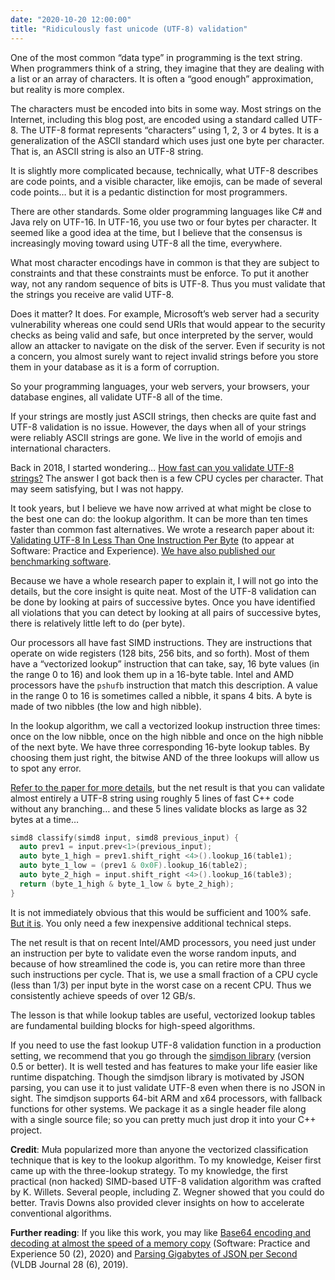 ```yaml
---
date: "2020-10-20 12:00:00"
title: "Ridiculously fast unicode (UTF-8) validation"
---
```




One of the most common &ldquo;data type&rdquo; in programming is the text string. When programmers think of a string, they imagine that they are dealing with a list or an array of characters. It is often a &ldquo;good enough&rdquo; approximation, but reality is more complex.

The characters must be encoded into bits in some way. Most strings on the Internet, including this blog post, are encoded using a standard called UTF-8. The UTF-8 format represents &ldquo;characters&rdquo; using 1, 2, 3 or 4 bytes. It is a generalization of the ASCII standard which uses just one byte per character. That is, an ASCII string is also an UTF-8 string.

It is slightly more complicated because, technically, what UTF-8 describes are code points, and a visible character, like emojis, can be made of several code points&hellip; but it is a pedantic distinction for most programmers.

There are other standards. Some older programming languages like C# and Java rely on UTF-16. In UTF-16, you use two or four bytes per character. It seemed like a good idea at the time, but I believe that the consensus is increasingly moving toward using UTF-8 all the time, everywhere.

What most character encodings have in common is that they are subject to constraints and that these constraints must be enforce. To put it another way, not any random sequence of bits is UTF-8. Thus you must validate that the strings you receive are valid UTF-8.

Does it matter? It does. For example, Microsoft&rsquo;s web server had a security vulnerability whereas one could send URIs that would appear to the security checks as being valid and safe, but once interpreted by the server, would allow an attacker to navigate on the disk of the server. Even if security is not a concern, you almost surely want to reject invalid strings before you store them in your database as it is a form of corruption.

So your programming languages, your web servers, your browsers, your database engines, all validate UTF-8 all of the time.

If your strings are mostly just ASCII strings, then checks are quite fast and UTF-8 validation is no issue. However, the days when all of your strings were reliably ASCII strings are gone. We live in the world of emojis and international characters.

Back in 2018, I started wondering&hellip; [How fast can you validate UTF-8 strings?](/lemire/blog/2018/05/09/how-quickly-can-you-check-that-a-string-is-valid-unicode-utf-8/) The answer I got back then is a few CPU cycles per character. That may seem satisfying, but I was not happy.

It took years, but I believe we have now arrived at what might be close to the best one can do: the lookup algorithm. It can be more than ten times faster than common fast alternatives. We wrote a research paper about it: [Validating UTF-8 In Less Than One Instruction Per Byte](https://arxiv.org/pdf/2010.03090.pdf) (to appear at Software: Practice and Experience). [We have also published our benchmarking software](https://github.com/lemire/validateutf8-experiments).

Because we have a whole research paper to explain it, I will not go into the details, but the core insight is quite neat. Most of the UTF-8 validation can be done by looking at pairs of successive bytes. Once you have identified all violations that you can detect by looking at all pairs of successive bytes, there is relatively little left to do (per byte).

Our processors all have fast SIMD instructions. They are instructions that operate on wide registers (128 bits, 256 bits, and so forth). Most of them have a &ldquo;vectorized lookup&rdquo; instruction that can take, say, 16 byte values (in the range 0 to 16) and look them up in a 16-byte table. Intel and AMD processors have the `pshufb` instruction that match this description. A value in the range 0 to 16 is sometimes called a nibble, it spans 4 bits. A byte is made of two nibbles (the low and high nibble).

In the lookup algorithm, we call a vectorized lookup instruction three times: once on the low nibble, once on the high nibble and once on the high nibble of the next byte. We have three corresponding 16-byte lookup tables. By choosing them just right, the bitwise AND of the three lookups will allow us to spot any error.

[Refer to the paper for more details](https://arxiv.org/pdf/2010.03090.pdf), but the net result is that you can validate almost entirely a UTF-8 string using roughly 5 lines of fast C++ code without any branching&hellip; and these 5 lines validate blocks as large as 32 bytes at a time&hellip;
```C
simd8 classify(simd8 input, simd8 previous_input) {
  auto prev1 = input.prev<1>(previous_input);
  auto byte_1_high = prev1.shift_right <4>().lookup_16(table1);
  auto byte_1_low = (prev1 & 0x0F).lookup_16(table2);
  auto byte_2_high = input.shift_right <4>().lookup_16(table3); 
  return (byte_1_high & byte_1_low & byte_2_high);
}
```


It is not immediately obvious that this would be sufficient and 100% safe. [But it is](https://arxiv.org/pdf/2010.03090.pdf). You only need a few inexpensive additional technical steps.

The net result is that on recent Intel/AMD processors, you need just under an instruction per byte to validate even the worse random inputs, and because of how streamlined the code is, you can retire more than three such instructions per cycle. That is, we use a small fraction of a CPU cycle (less than 1/3) per input byte in the worst case on a recent CPU. Thus we consistently achieve speeds of over 12 GB/s.

The lesson is that while lookup tables are useful, vectorized lookup tables are fundamental building blocks for high-speed algorithms.

If you need to use the fast lookup UTF-8 validation function in a production setting, we recommend that you go through the [simdjson library](https://github.com/simdjson/simdjson/blob/master/doc/basics.md#utf-8-validation-alone) (version 0.5 or better). It is well tested and has features to make your life easier like runtime dispatching. Though the simdjson library is motivated by JSON parsing, you can use it to just validate UTF-8 even when there is no JSON in sight. The simdjson supports 64-bit ARM and x64 processors, with fallback functions for other systems. We package it as a single header file along with a single source file; so you can pretty much just drop it into your C++ project.

__Credit__: Muła popularized more than anyone the vectorized classification technique that is key to the lookup algorithm. To my knowledge, Keiser first came up with the three-lookup strategy. To my knowledge, the first practical (non hacked) SIMD-based UTF-8 validation algorithm was crafted by K. Willets. Several people, including Z. Wegner showed that you could do better. Travis Downs also provided clever insights on how to accelerate conventional algorithms.

__Further reading__: If you like this work, you may like [Base64 encoding and decoding at almost the speed of a memory copy](https://arxiv.org/abs/1910.05109) (Software: Practice and Experience 50 (2), 2020) and [Parsing Gigabytes of JSON per Second](https://arxiv.org/abs/1902.08318) (VLDB Journal 28 (6), 2019).

